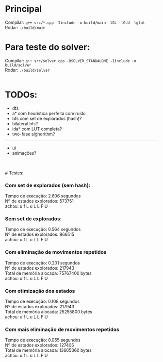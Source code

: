 # Principal
Compilar: `g++ src/*.cpp -Iinclude -o build/main -lGL -lGLU -lglut`\
Rodar: `./build/main`
# Para teste do solver:
Compilar: `g++ src/solver.cpp -DSOLVER_STANDALONE -Iinclude -o build/solver`\
Rodar: `./build/solver`
<br/>
<br/>
# TODOs:
- dfs
- a* com heurística perfeita com ruído
- bfs com set de explorados (hash)?
- bilateral bfs?
- ida* com LUT completa?
- two-fase alghorithm?
---
- ui
- animações?
<br/>
<br/>
# Testes:

### Com set de explorados (sem hash):
Tempo de execução: 2.606 segundos  
Nº de estados explorados: 573751  
achou: u f L u L L F U  

### Sem set de explorados:
Tempo de execução: 0.564 segundos  
Nº de estados explorados: 866515  
achou: u f L u L L F U  

### Com eliminação de movimentos repetidos
Tempo de execução: 0.201 segundos  
Nº de estados explorados: 217943  
Total de memória alocada: 75767400 bytes  
achou: u f L u L L F U  

### Com otimização dos estados
Tempo de execução: 0.108 segundos  
Nº de estados explorados: 217943  
Total de memória alocada: 25255800 bytes  
achou: u f L u L L F U  

### Com mais eliminação de movimentos repetidos
Tempo de execução: 0.055 segundos  
Nº de estados explorados: 127405  
Total de memória alocada: 13605360 bytes  
achou: u f L u L L F U  